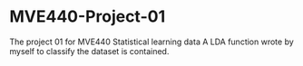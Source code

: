 # MVE440-Project-01
The project 01 for MVE440 Statistical learning data
A LDA function wrote by myself to classify the dataset is contained.
